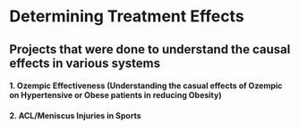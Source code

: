 # Determining Treatment Effects 

## Projects that were done to understand the causal effects in various systems

#### 1. Ozempic Effectiveness (Understanding the casual effects of Ozempic on Hypertensive or Obese patients in reducing Obesity)

#### 2. ACL/Meniscus Injuries in Sports 
